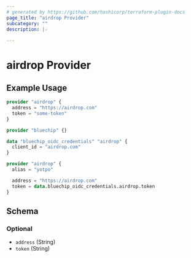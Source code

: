 ```yaml
---
# generated by https://github.com/hashicorp/terraform-plugin-docs
page_title: "airdrop Provider"
subcategory: ""
description: |-
  
---
```


# airdrop Provider



## Example Usage

```terraform
provider "airdrop" {
  address = "https://airdrop.com"
  token = "some-token"
}

provider "bluechip" {}

data "bluechip_oidc_credentials" "airdrop" {
  client_id = "airdrop.com"
}

provider "airdrop" {
  alias = "yotpo"

  address = "https://airdrop.com"
  token = data.bluechip_oidc_credentials.airdrop.token
}
```

<!-- schema generated by tfplugindocs -->
## Schema

### Optional

- `address` (String)
- `token` (String)
